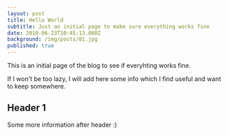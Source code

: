 ```yaml
---
layout: post
title: Hello World
subtitle: Just an initial page to make sure everything works fine
date: 2018-06-23T10:45:13.000Z
background: /img/posts/01.jpg
published: true
---
```


This is an initial page of the blog to see if everyhting works fine.

If I won't be too lazy, I will add here some info which I find useful and want to keep somewhere.

## Header 1

Some more information after header :)

